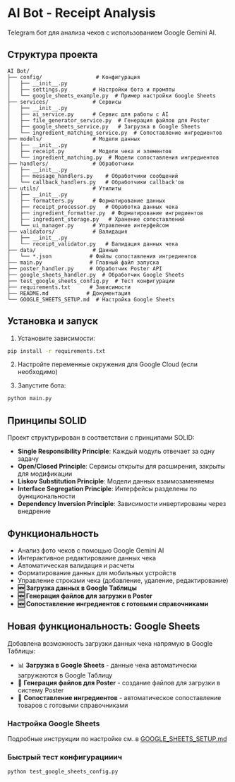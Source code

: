 # AI Bot - Receipt Analysis

Telegram бот для анализа чеков с использованием Google Gemini AI.

## Структура проекта

```
AI Bot/
├── config/                 # Конфигурация
│   ├── __init__.py
│   ├── settings.py        # Настройки бота и промпты
│   └── google_sheets_example.py  # Пример настройки Google Sheets
├── services/              # Сервисы
│   ├── __init__.py
│   ├── ai_service.py      # Сервис для работы с AI
│   ├── file_generator_service.py  # Генерация файлов для Poster
│   ├── google_sheets_service.py   # Загрузка в Google Sheets
│   └── ingredient_matching_service.py  # Сопоставление ингредиентов
├── models/                # Модели данных
│   ├── __init__.py
│   ├── receipt.py         # Модели чека и элементов
│   └── ingredient_matching.py  # Модели сопоставления ингредиентов
├── handlers/              # Обработчики
│   ├── __init__.py
│   ├── message_handlers.py    # Обработчики сообщений
│   └── callback_handlers.py   # Обработчики callback'ов
├── utils/                 # Утилиты
│   ├── __init__.py
│   ├── formatters.py      # Форматирование данных
│   ├── receipt_processor.py   # Обработка данных чека
│   ├── ingredient_formatter.py  # Форматирование ингредиентов
│   ├── ingredient_storage.py   # Хранение сопоставлений
│   └── ui_manager.py      # Управление интерфейсом
├── validators/            # Валидация
│   ├── __init__.py
│   └── receipt_validator.py   # Валидация данных чека
├── data/                  # Данные
│   └── *.json            # Файлы сопоставления ингредиентов
├── main.py               # Главный файл запуска
├── poster_handler.py     # Обработчик Poster API
├── google_sheets_handler.py  # Обработчик Google Sheets
├── test_google_sheets_config.py  # Тест конфигурации
├── requirements.txt      # Зависимости
├── README.md            # Документация
└── GOOGLE_SHEETS_SETUP.md  # Настройка Google Sheets
```

## Установка и запуск

1. Установите зависимости:
```bash
pip install -r requirements.txt
```

2. Настройте переменные окружения для Google Cloud (если необходимо)

3. Запустите бота:
```bash
python main.py
```

## Принципы SOLID

Проект структурирован в соответствии с принципами SOLID:

- **Single Responsibility Principle**: Каждый модуль отвечает за одну задачу
- **Open/Closed Principle**: Сервисы открыты для расширения, закрыты для модификации
- **Liskov Substitution Principle**: Модели данных взаимозаменяемы
- **Interface Segregation Principle**: Интерфейсы разделены по функциональности
- **Dependency Inversion Principle**: Зависимости инвертированы через внедрение

## Функциональность

- Анализ фото чеков с помощью Google Gemini AI
- Интерактивное редактирование данных чека
- Автоматическая валидация и расчеты
- Форматирование данных для мобильных устройств
- Управление строками чека (добавление, удаление, редактирование)
- **🆕 Загрузка данных в Google Таблицы**
- **🆕 Генерация файлов для загрузки в Poster**
- **🆕 Сопоставление ингредиентов с готовыми справочниками**

## Новая функциональность: Google Sheets

Добавлена возможность загрузки данных чека напрямую в Google Таблицы:

- 📊 **Загрузка в Google Sheets** - данные чека автоматически загружаются в Google Таблицу
- 📄 **Генерация файлов для Poster** - создание файлов для загрузки в систему Poster
- 🥬 **Сопоставление ингредиентов** - автоматическое сопоставление товаров с готовыми справочниками

### Настройка Google Sheets

Подробные инструкции по настройке см. в [GOOGLE_SHEETS_SETUP.md](GOOGLE_SHEETS_SETUP.md)

### Быстрый тест конфигурацииич

```bash
python test_google_sheets_config.py
```
